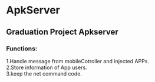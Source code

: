 # ApkServer
## Graduation Project Apkserver
### Functions:
1.Handle message from mobileCotroller and injected APPs.<br>
2.Store information of App users.<br>
3.keep the net command code.<br>
